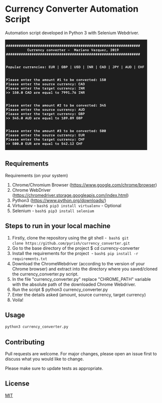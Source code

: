 # Currency Converter Automation Script

Automation script developed in Python 3 with Selenium Webdriver.

![picture alt](https://github.com/pyrish/currency_converter/blob/master/currency_converter.png?raw=true"currency_converter.py")

## Requirements

Requirements (on your system)
1. Chrome/Chromium Browser (https://www.google.com/chrome/browser)
2. Chrome WebDriver (https://chromedriver.storage.googleapis.com/index.html)
3. Python3 (https://www.python.org/downloads/)
4. Virtualenv  - ```bash$ pip3 install virtualenv``` - Optional
5. Selenium - ```bash$ pip3 install selenium```

## Steps to run in your local machine

1. Firstly, clone the repository using the git shell -  ```bash$ git clone https://github.com/pyrish/currency_converter.git```
2. Go to the base directory of the project $ cd currency-converter
3. Install the requirements for the project  - ```bash$ pip install -r requirements.txt```
5. Download the ChromeWebdriver (according to the version of your Chrome browser) and extract into the directory where you saved/cloned the currency_converter.py script.
6. In the file "currency_converter.py" replace "CHROME_PATH" variable with the absolute path of the downloaded Chrome Webdriver.
7. Run the script $ python3 currency_converter.py
8. Enter the details asked (amount, source currency, target currency)
9. Voila!

## Usage

```python
python3 currency_converter.py
```

## Contributing
Pull requests are welcome. For major changes, please open an issue first to discuss what you would like to change.

Please make sure to update tests as appropriate.

## License
[MIT](https://choosealicense.com/licenses/mit/)
